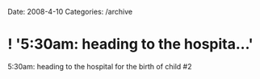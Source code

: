Date: 2008-4-10
Categories: /archive

# ! '5:30am: heading to the hospita...'

5:30am: heading to the hospital for the birth of child #2
